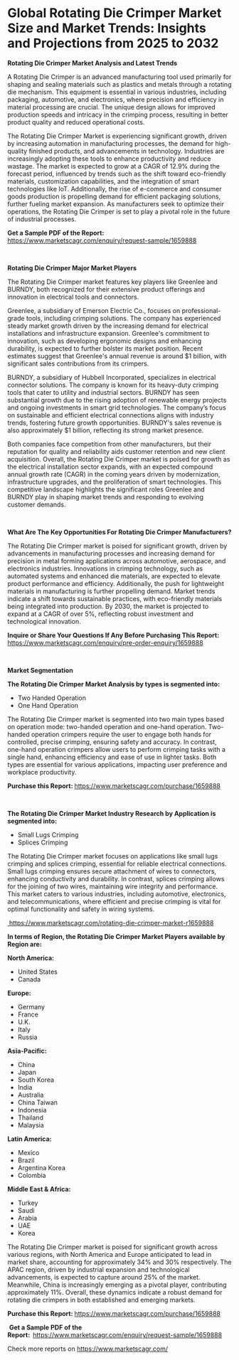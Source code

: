 <p><h1>Global Rotating Die Crimper Market Size and Market Trends: Insights and Projections from 2025 to 2032</h1></p><p><strong>Rotating Die Crimper Market Analysis and Latest Trends</strong></p>
<p><p>A Rotating Die Crimper is an advanced manufacturing tool used primarily for shaping and sealing materials such as plastics and metals through a rotating die mechanism. This equipment is essential in various industries, including packaging, automotive, and electronics, where precision and efficiency in material processing are crucial. The unique design allows for improved production speeds and intricacy in the crimping process, resulting in better product quality and reduced operational costs.</p><p>The Rotating Die Crimper Market is experiencing significant growth, driven by increasing automation in manufacturing processes, the demand for high-quality finished products, and advancements in technology. Industries are increasingly adopting these tools to enhance productivity and reduce wastage. The market is expected to grow at a CAGR of 12.9% during the forecast period, influenced by trends such as the shift toward eco-friendly materials, customization capabilities, and the integration of smart technologies like IoT. Additionally, the rise of e-commerce and consumer goods production is propelling demand for efficient packaging solutions, further fueling market expansion. As manufacturers seek to optimize their operations, the Rotating Die Crimper is set to play a pivotal role in the future of industrial processes.</p></p>
<p><strong>Get a Sample PDF of the Report:&nbsp;</strong> <a href="https://www.marketscagr.com/enquiry/request-sample/1659888?utm_campaign=1999&utm_medium=2&utm_source=Github&utm_content=ia&utm_term=20022025&utm_id=rotating-die-crimper">https://www.marketscagr.com/enquiry/request-sample/1659888</a></p>
<p>&nbsp;</p>
<p><strong>Rotating Die Crimper Major Market Players</strong></p>
<p><p>The Rotating Die Crimper market features key players like Greenlee and BURNDY, both recognized for their extensive product offerings and innovation in electrical tools and connectors. </p><p>Greenlee, a subsidiary of Emerson Electric Co., focuses on professional-grade tools, including crimping solutions. The company has experienced steady market growth driven by the increasing demand for electrical installations and infrastructure expansion. Greenlee's commitment to innovation, such as developing ergonomic designs and enhancing durability, is expected to further bolster its market position. Recent estimates suggest that Greenlee's annual revenue is around $1 billion, with significant sales contributions from its crimpers.</p><p>BURNDY, a subsidiary of Hubbell Incorporated, specializes in electrical connector solutions. The company is known for its heavy-duty crimping tools that cater to utility and industrial sectors. BURNDY has seen substantial growth due to the rising adoption of renewable energy projects and ongoing investments in smart grid technologies. The company’s focus on sustainable and efficient electrical connections aligns with industry trends, fostering future growth opportunities. BURNDY's sales revenue is also approximately $1 billion, reflecting its strong market presence.</p><p>Both companies face competition from other manufacturers, but their reputation for quality and reliability aids customer retention and new client acquisition. Overall, the Rotating Die Crimper market is poised for growth as the electrical installation sector expands, with an expected compound annual growth rate (CAGR) in the coming years driven by modernization, infrastructure upgrades, and the proliferation of smart technologies. This competitive landscape highlights the significant roles Greenlee and BURNDY play in shaping market trends and responding to evolving customer demands.</p></p>
<p>&nbsp;</p>
<p><strong>What Are The Key Opportunities For Rotating Die Crimper Manufacturers?</strong></p>
<p><p>The Rotating Die Crimper market is poised for significant growth, driven by advancements in manufacturing processes and increasing demand for precision in metal forming applications across automotive, aerospace, and electronics industries. Innovations in crimping technology, such as automated systems and enhanced die materials, are expected to elevate product performance and efficiency. Additionally, the push for lightweight materials in manufacturing is further propelling demand. Market trends indicate a shift towards sustainable practices, with eco-friendly materials being integrated into production. By 2030, the market is projected to expand at a CAGR of over 5%, reflecting robust investment and technological innovation.</p></p>
<p><strong>Inquire or Share Your Questions If Any Before Purchasing This Report:</strong> <a href="https://www.marketscagr.com/enquiry/pre-order-enquiry/1659888?utm_campaign=1999&utm_medium=2&utm_source=Github&utm_content=ia&utm_term=20022025&utm_id=rotating-die-crimper">https://www.marketscagr.com/enquiry/pre-order-enquiry/1659888</a></p>
<p>&nbsp;</p>
<p><strong>Market Segmentation</strong></p>
<p><strong>The Rotating Die Crimper Market Analysis by types is segmented into:</strong></p>
<p><ul><li>Two Handed Operation</li><li>One Hand Operation</li></ul></p>
<p><p>The Rotating Die Crimper market is segmented into two main types based on operation mode: two-handed operation and one-hand operation. Two-handed operation crimpers require the user to engage both hands for controlled, precise crimping, ensuring safety and accuracy. In contrast, one-hand operation crimpers allow users to perform crimping tasks with a single hand, enhancing efficiency and ease of use in lighter tasks. Both types are essential for various applications, impacting user preference and workplace productivity.</p></p>
<p><strong>Purchase this Report:&nbsp;</strong><a href="https://www.marketscagr.com/purchase/1659888?utm_campaign=1999&utm_medium=2&utm_source=Github&utm_content=ia&utm_term=20022025&utm_id=rotating-die-crimper">https://www.marketscagr.com/purchase/1659888</a></p>
<p>&nbsp;</p>
<p><strong>The Rotating Die Crimper Market Industry Research by Application is segmented into:</strong></p>
<p><ul><li>Small Lugs Crimping</li><li>Splices Crimping</li></ul></p>
<p><p>The Rotating Die Crimper market focuses on applications like small lugs crimping and splices crimping, essential for reliable electrical connections. Small lugs crimping ensures secure attachment of wires to connectors, enhancing conductivity and durability. In contrast, splices crimping allows for the joining of two wires, maintaining wire integrity and performance. This market caters to various industries, including automotive, electronics, and telecommunications, where efficient and precise crimping is vital for optimal functionality and safety in wiring systems.</p></p>
<p><a href="https://www.marketscagr.com/rotating-die-crimper-market-r1659888?utm_campaign=1999&utm_medium=2&utm_source=Github&utm_content=ia&utm_term=20022025&utm_id=rotating-die-crimper">&nbsp;https://www.marketscagr.com/rotating-die-crimper-market-r1659888</a></p>
<p><strong>In terms of Region, the Rotating Die Crimper Market Players available by Region are:</strong></p>
<p>
    <p> <strong> North America: </strong>
        <ul>
            <li>United States</li>
            <li>Canada</li>
        </ul>
        </p> 
    <p> <strong> Europe: </strong>
        <ul>
            <li>Germany</li>
            <li>France</li>
            <li>U.K.</li>
            <li>Italy</li>
            <li>Russia</li>
        </ul>
        </p> 
    <p> <strong> Asia-Pacific: </strong>
        <ul>
            <li>China</li>
            <li>Japan</li>
            <li>South Korea</li>
            <li>India</li>
            <li>Australia</li>
            <li>China Taiwan</li>
            <li>Indonesia</li>
            <li>Thailand</li>
            <li>Malaysia</li>
        </ul>
        </p> 
    <p> <strong> Latin America: </strong>
        <ul>
            <li>Mexico</li>
            <li>Brazil</li>
            <li>Argentina Korea</li>
            <li>Colombia</li>
        </ul>
        </p> 
    <p> <strong> Middle East & Africa: </strong>
        <ul>
            <li>Turkey</li>
            <li>Saudi</li>
            <li>Arabia</li>
            <li>UAE</li>
            <li>Korea</li>
        </ul>
    </p>
    </p>
<p><p>The Rotating Die Crimper market is poised for significant growth across various regions, with North America and Europe anticipated to lead in market share, accounting for approximately 34% and 30% respectively. The APAC region, driven by industrial expansion and technological advancements, is expected to capture around 25% of the market. Meanwhile, China is increasingly emerging as a pivotal player, contributing approximately 11%. Overall, these dynamics indicate a robust demand for rotating die crimpers in both established and emerging markets.</p></p>
<p><strong>Purchase this Report: </strong><a href="https://www.marketscagr.com/purchase/1659888?utm_campaign=1999&utm_medium=2&utm_source=Github&utm_content=ia&utm_term=20022025&utm_id=rotating-die-crimper">https://www.marketscagr.com/purchase/1659888</a></p>
<p>&nbsp;<strong>Get a Sample PDF of the Report:&nbsp;&nbsp;</strong><a href="https://www.marketscagr.com/enquiry/request-sample/1659888?utm_campaign=1999&utm_medium=2&utm_source=Github&utm_content=ia&utm_term=20022025&utm_id=rotating-die-crimper">https://www.marketscagr.com/enquiry/request-sample/1659888</a></p>
<p><strong></strong></p>
<p>Check more reports on <a href="https://www.marketscagr.com/?utm_campaign=1999&utm_medium=2&utm_source=Github&utm_content=ia&utm_term=20022025&utm_id=rotating-die-crimper">https://www.marketscagr.com/</a></p>